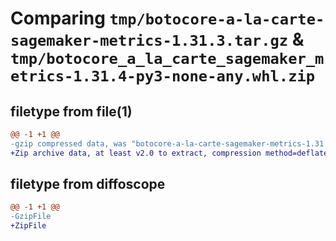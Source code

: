 # Comparing `tmp/botocore-a-la-carte-sagemaker-metrics-1.31.3.tar.gz` & `tmp/botocore_a_la_carte_sagemaker_metrics-1.31.4-py3-none-any.whl.zip`

## filetype from file(1)

```diff
@@ -1 +1 @@
-gzip compressed data, was "botocore-a-la-carte-sagemaker-metrics-1.31.3.tar", last modified: Fri Jul 14 01:46:42 2023, max compression
+Zip archive data, at least v2.0 to extract, compression method=deflate
```

## filetype from diffoscope

```diff
@@ -1 +1 @@
-GzipFile
+ZipFile
```

